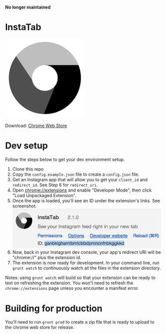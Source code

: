**No longer maintained**

InstaTab
=====

[![InstaTab](icons/icon.png)](https://chrome.google.com/webstore/detail/instatab/fedaamalccmbkgonnoihlnpcplcomlll?hl=en)

Download: [Chrome Web Store](https://chrome.google.com/webstore/detail/instatab/fedaamalccmbkgonnoihlnpcplcomlll?hl=en)

Dev setup
=========

Follow the steps below to get your dev environment setup.

1. Clone this repo
2. Copy the `config.example.json` file to create a `config.json` file.
3. Get an Instagram app that will allow you to get your `client_id` and `redirect_id`. See Step 6 for `redirect_uri`.
4. Open [chrome://extensions](chrome://extensions) and enable "Developer Mode", then click "Load Unpackaged Extension".
5. Once the app is loaded, you'll see an ID under the extension's links. See screenshot. ![extension id](images/id.png)
6. Now, back in your Instagram dev console, your app's redirect URI will be "chrome://" plus the extension id.
7. The extension is now ready for development. In your command line, run `grunt watch` to continuously watch all the files in the extension directory.

Notes: using `grunt watch` will build so that your extension can be ready to test on refreshing the extension. You won't need to refresh the `chrome://extensions` page unless you encounter a manifest error.

Building for production
=======================

You'll need to run `grunt prod` to create a zip file that is ready to upload to the chrome web store for release.
